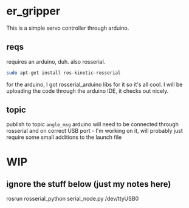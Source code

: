 # er_gripper
This is a simple servo controller through arduino.

## reqs
requires an arduino, duh. also rosserial.
```bash
sudo apt-get install ros-kinetic-rosserial
```

for the arduino, I got rosserial_arduino libs for it so it's all cool. I will be uploading the code through the arduino IDE, it checks out nicely.

## topic
publish to topic `angle_msg`
arduino will need to be connected through rosserial and on correct USB port - I'm working on it, will probably just require some small additions to the launch file

# WIP
## ignore the stuff below (just my notes here)
rosrun rosserial_python serial_node.py /dev/ttyUSB0
